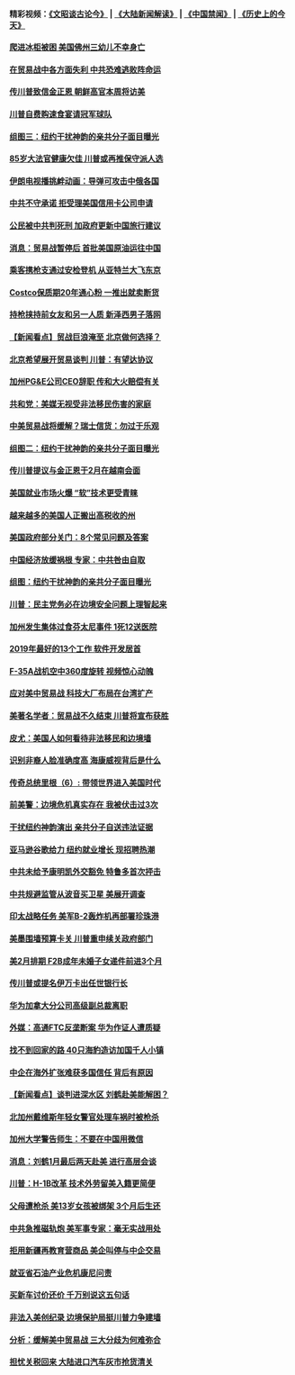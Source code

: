 #### 精彩视频：[《文昭谈古论今》](https://github.com/gfw-breaker/wenzhao/blob/master/README.md?t=01151830) | [《大陆新闻解读》](https://github.com/gfw-breaker/ntdtv-comedy/blob/master/README.md?t=01151830) | [《中国禁闻》](https://github.com/gfw-breaker/ntdtv-news/blob/master/README.md?t=01151830) | [《历史上的今天》](https://github.com/gfw-breaker/today-in-history/blob/master/README.md?t=01151830) 

#### [爬进冰柜被困 美国佛州三幼儿不幸身亡](../pages/nsc412/n10977384.md?t=01151830) 

#### [在贸易战中各方面失利 中共恐难逃败阵命运](../pages/nsc412/n10977366.md?t=01151830) 

#### [传川普致信金正恩 朝鲜高官本周将访美](../pages/nsc412/n10976756.md?t=01151830) 

#### [川普自费购速食宴请冠军球队](../pages/nsc412/n10976460.md?t=01151830) 

#### [组图三：纽约干扰神韵的亲共分子面目曝光](../pages/nsc412/n10976545.md?t=01151830) 

#### [85岁大法官健康欠佳 川普或再推保守派人选](../pages/nsc412/n10975835.md?t=01151830) 

#### [伊朗电视播挑衅动画：导弹可攻击中俄各国](../pages/nsc412/n10976504.md?t=01151830) 

#### [中共不守承诺 拒受理美国信用卡公司申请](../pages/nsc412/n10975605.md?t=01151830) 

#### [公民被中共判死刑 加政府更新中国旅行建议](../pages/nsc412/n10976159.md?t=01151830) 

#### [消息：贸易战暂停后 首批美国原油运往中国](../pages/nsc412/n10976142.md?t=01151830) 

#### [乘客携枪支通过安检登机 从亚特兰大飞东京](../pages/nsc412/n10975819.md?t=01151830) 

#### [Costco保质期20年通心粉 一推出就卖断货](../pages/nsc412/n10975844.md?t=01151830) 

#### [持枪挟持前女友和另一人质 新泽西男子落网](../pages/nsc412/n10975726.md?t=01151830) 

#### [【新闻看点】贸战巨浪淹至 北京做何选择？](../pages/nsc412/n10975303.md?t=01151830) 

#### [北京希望展开贸易谈判 川普：有望达协议](../pages/nsc412/n10975474.md?t=01151830) 

#### [加州PG&E公司CEO辞职 传和大火赔偿有关](../pages/nsc412/n10975352.md?t=01151830) 

#### [共和党：美媒无视受非法移民伤害的家庭](../pages/nsc412/n10975305.md?t=01151830) 

#### [中美贸易战将缓解？瑞士信货：勿过于乐观](../pages/nsc412/n10975237.md?t=01151830) 

#### [组图二：纽约干扰神韵的亲共分子面目曝光](../pages/nsc412/n10974621.md?t=01151830) 

#### [传川普提议与金正恩于2月在越南会面](../pages/nsc412/n10974214.md?t=01151830) 

#### [美国就业市场火爆 “软”技术更受青睐](../pages/nsc412/n10973213.md?t=01151830) 

#### [越来越多的美国人正搬出高税收的州](../pages/nsc412/n10973199.md?t=01151830) 

#### [美国政府部分关门：8个常见问题及答案](../pages/nsc412/n10973004.md?t=01151830) 

#### [中国经济放缓祸根 专家：中共咎由自取](../pages/nsc412/n10973083.md?t=01151830) 

#### [组图：纽约干扰神韵的亲共分子面目曝光](../pages/nsc412/n10972801.md?t=01151830) 

#### [川普：民主党务必在边境安全问题上理智起来](../pages/nsc412/n10972922.md?t=01151830) 

#### [加州发生集体过食芬太尼事件 1死12送医院](../pages/nsc412/n10972695.md?t=01151830) 

#### [2019年最好的13个工作 软件开发居首](../pages/nsc412/n10967208.md?t=01151830) 

#### [F-35A战机空中360度旋转 视频惊心动魄](../pages/nsc412/n10971751.md?t=01151830) 

#### [应对美中贸易战 科技大厂布局在台湾扩产](../pages/nsc412/n10971277.md?t=01151830) 

#### [美著名学者：贸易战不久结束 川普将宣布获胜](../pages/nsc412/n10971697.md?t=01151830) 

#### [皮尤：美国人如何看待非法移民和边境墙](../pages/nsc412/n10971472.md?t=01151830) 

#### [识别非裔人脸准确度高 海康威视背后是什么](../pages/nsc412/n10971226.md?t=01151830) 

#### [传奇总统里根（6）: 带领世界进入美国时代](../pages/nsc412/n10971227.md?t=01151830) 

#### [前美警：边境危机真实存在 我被伏击过3次](../pages/nsc412/n10971325.md?t=01151830) 

#### [干扰纽约神韵演出 亲共分子自送违法证据](../pages/nsc412/n10969757.md?t=01151830) 

#### [亚马逊谷歌给力 纽约就业增长 现招聘热潮](../pages/nsc412/n10971075.md?t=01151830) 

#### [中共未给予康明凯外交豁免 特鲁多首次抨击](../pages/nsc412/n10970976.md?t=01151830) 

#### [中共规避监管从波音买卫星 美展开调查](../pages/nsc412/n10970960.md?t=01151830) 

#### [印太战略任务 美军B-2轰炸机再部署珍珠港](../pages/nsc412/n10970599.md?t=01151830) 

#### [美墨围墙预算卡关 川普重申续关政府部门](../pages/nsc412/n10970534.md?t=01151830) 

#### [美2月排期 F2B成年未婚子女递件前进3个月](../pages/nsc412/n10970207.md?t=01151830) 

#### [传川普或提名伊万卡出任世银行长](../pages/nsc412/n10970106.md?t=01151830) 

#### [华为加拿大分公司高级副总裁离职](../pages/nsc412/n10969911.md?t=01151830) 

#### [外媒：高通FTC反垄断案 华为作证人遭质疑](../pages/nsc412/n10969482.md?t=01151830) 

#### [找不到回家的路 40只海豹造访加国千人小镇](../pages/nsc412/n10969564.md?t=01151830) 

#### [中企在海外扩张难获多国信任 背后有原因](../pages/nsc412/n10969228.md?t=01151830) 

#### [【新闻看点】谈判进深水区 刘鹤赴美能解困？](../pages/nsc412/n10969116.md?t=01151830) 

#### [北加州戴维斯年轻女警官处理车祸时被枪杀](../pages/nsc412/n10969582.md?t=01151830) 

#### [加州大学警告师生：不要在中国用微信](../pages/nsc412/n10969475.md?t=01151830) 

#### [消息：刘鹤1月最后两天赴美 进行高层会谈](../pages/nsc412/n10967146.md?t=01151830) 

#### [川普：H-1B改革 技术外劳留美入籍更简便](../pages/nsc412/n10968990.md?t=01151830) 

#### [父母遭枪杀 美13岁女孩被绑架 3个月后生还](../pages/nsc412/n10968787.md?t=01151830) 

#### [中共急推磁轨炮 美军事专家：毫无实战用处](../pages/nsc412/n10968326.md?t=01151830) 

#### [拒用新疆再教育营商品 美企叫停与中企交易](../pages/nsc412/n10967266.md?t=01151830) 

#### [就亚省石油产业危机康尼问责](../pages/nsc412/n10967310.md?t=01151830) 

#### [买新车讨价还价 千万别说这五句话](../pages/nsc412/n10966559.md?t=01151830) 

#### [非法入美创纪录 边境保护局挺川普力争建墙](../pages/nsc412/n10966872.md?t=01151830) 

#### [分析：缓解美中贸易战 三大分歧为何难弥合](../pages/nsc412/n10966845.md?t=01151830) 

#### [担忧关税回来 大陆进口汽车灰市抢货清关](../pages/nsc412/n10966734.md?t=01151830) 

